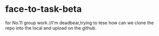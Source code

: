 # face-to-task-beta
for No.11 group work
//I'm deadbear,trying to tese how can we clone the repo into the local and upload on the github.
